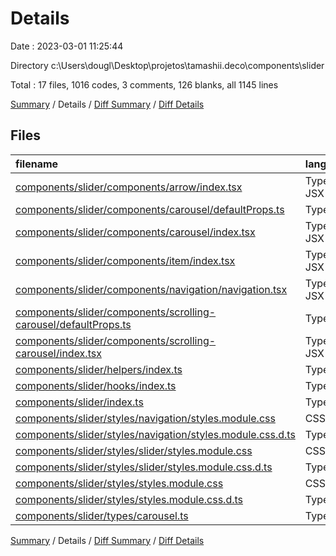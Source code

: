 # Details

Date : 2023-03-01 11:25:44

Directory c:\\Users\\dougl\\Desktop\\projetos\\tamashii.deco\\components\\slider

Total : 17 files,  1016 codes, 3 comments, 126 blanks, all 1145 lines

[Summary](results.md) / Details / [Diff Summary](diff.md) / [Diff Details](diff-details.md)

## Files
| filename | language | code | comment | blank | total |
| :--- | :--- | ---: | ---: | ---: | ---: |
| [components/slider/components/arrow/index.tsx](/components/slider/components/arrow/index.tsx) | TypeScript JSX | 13 | 0 | 2 | 15 |
| [components/slider/components/carousel/defaultProps.ts](/components/slider/components/carousel/defaultProps.ts) | TypeScript | 25 | 0 | 2 | 27 |
| [components/slider/components/carousel/index.tsx](/components/slider/components/carousel/index.tsx) | TypeScript JSX | 307 | 0 | 28 | 335 |
| [components/slider/components/item/index.tsx](/components/slider/components/item/index.tsx) | TypeScript JSX | 134 | 1 | 6 | 141 |
| [components/slider/components/navigation/navigation.tsx](/components/slider/components/navigation/navigation.tsx) | TypeScript JSX | 25 | 0 | 3 | 28 |
| [components/slider/components/scrolling-carousel/defaultProps.ts](/components/slider/components/scrolling-carousel/defaultProps.ts) | TypeScript | 8 | 0 | 2 | 10 |
| [components/slider/components/scrolling-carousel/index.tsx](/components/slider/components/scrolling-carousel/index.tsx) | TypeScript JSX | 150 | 0 | 21 | 171 |
| [components/slider/helpers/index.ts](/components/slider/helpers/index.ts) | TypeScript | 232 | 1 | 38 | 271 |
| [components/slider/hooks/index.ts](/components/slider/hooks/index.ts) | TypeScript | 27 | 0 | 5 | 32 |
| [components/slider/index.ts](/components/slider/index.ts) | TypeScript | 2 | 0 | 1 | 3 |
| [components/slider/styles/navigation/styles.module.css](/components/slider/styles/navigation/styles.module.css) | CSS | 5 | 0 | 1 | 6 |
| [components/slider/styles/navigation/styles.module.css.d.ts](/components/slider/styles/navigation/styles.module.css.d.ts) | TypeScript | 7 | 0 | 1 | 8 |
| [components/slider/styles/slider/styles.module.css](/components/slider/styles/slider/styles.module.css) | CSS | 19 | 1 | 5 | 25 |
| [components/slider/styles/slider/styles.module.css.d.ts](/components/slider/styles/slider/styles.module.css.d.ts) | TypeScript | 10 | 0 | 1 | 11 |
| [components/slider/styles/styles.module.css](/components/slider/styles/styles.module.css) | CSS | 23 | 0 | 5 | 28 |
| [components/slider/styles/styles.module.css.d.ts](/components/slider/styles/styles.module.css.d.ts) | TypeScript | 19 | 0 | 1 | 20 |
| [components/slider/types/carousel.ts](/components/slider/types/carousel.ts) | TypeScript | 10 | 0 | 4 | 14 |

[Summary](results.md) / Details / [Diff Summary](diff.md) / [Diff Details](diff-details.md)